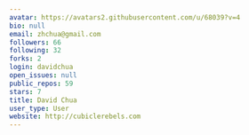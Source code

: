```yaml
---
avatar: https://avatars2.githubusercontent.com/u/68039?v=4
bio: null
email: zhchua@gmail.com
followers: 66
following: 32
forks: 2
login: davidchua
open_issues: null
public_repos: 59
stars: 7
title: David Chua
user_type: User
website: http://cubiclerebels.com
---
```

